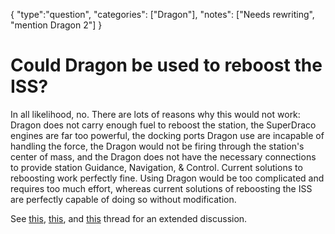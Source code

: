 {
    "type":"question",
    "categories": ["Dragon"],
    "notes": ["Needs rewriting", "mention Dragon 2"]
}

# Could Dragon be used to reboost the ISS?

In all likelihood, no. There are lots of reasons why this would not work: Dragon does not carry enough fuel to reboost the station, the SuperDraco engines are far too powerful, the docking ports Dragon use are incapable of handling the force, the Dragon would not be firing through the station's center of mass, and the Dragon does not have the necessary connections to provide station Guidance, Navigation, & Control.  Current solutions to reboosting work perfectly fine. Using Dragon would be too complicated and requires too much effort, whereas current solutions of reboosting the ISS are perfectly capable of doing so without modification.

See [this](http://redd.it/25jrgc), [this](http://redd.it/2davu8), and [this](http://redd.it/1tft5z) thread for an extended discussion. 
